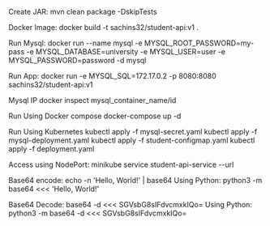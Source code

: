 Create JAR:
mvn clean package -DskipTests

Docker Image:
docker build -t sachins32/student-api:v1 .

Run Mysql:
docker run --name mysql -e MYSQL_ROOT_PASSWORD=my-pass -e MYSQL_DATABASE=university -e MYSQL_USER=user -e MYSQL_PASSWORD=password -d mysql

Run App:
docker run -e MYSQL_SQL=172.17.0.2 -p 8080:8080 sachins32/student-api:v1

Mysql IP
docker inspect mysql_container_name/id

Run Using Docker compose
docker-compose up -d

Run Using Kubernetes
kubectl apply -f mysql-secret.yaml
kubectl apply -f mysql-deployment.yaml
kubectl apply -f student-configmap.yaml
kubectl apply -f deployment.yaml

Access using NodePort:
minikube service student-api-service --url

Base64 encode:
echo -n 'Hello, World!' | base64
Using Python: python3 -m base64 <<< 'Hello, World!'

Base64 Decode:
base64 -d <<< SGVsbG8sIFdvcmxkIQo=
Using Python: python3 -m base64 -d <<< SGVsbG8sIFdvcmxkIQo=
